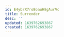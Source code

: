 ```yaml
---
id: E4ybrX7ro8oauH8gAurVc
title: Surrender
desc: ''
updated: 1639762693867
created: 1639762693867
---
```


